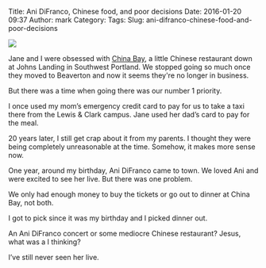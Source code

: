 Title: Ani DiFranco, Chinese food, and poor decisions
Date: 2016-01-20 09:37
Author: mark
Category: 
Tags: 
Slug: ani-difranco-chinese-food-and-poor-decisions

<img src="https://cdn-images-1.medium.com/max/2000/1*_RXFknn-IlmpMVl7NhVRAQ.jpeg"  />

Jane and I were obsessed with [China Bay](https://www.yelp.com/biz/china-bay-restaurant-and-lounge-beaverton), a little Chinese restaurant down at Johns Landing in Southwest Portland. We stopped going so much once they moved to Beaverton and now it seems they're no longer in business.

But there was a time when going there was our number 1 priority.

I once used my mom’s emergency credit card to pay for us to take a taxi there from the Lewis & Clark campus. Jane used her dad’s card to pay for the meal.

20 years later, I still get crap about it from my parents. I thought they were being completely unreasonable at the time. Somehow, it makes more sense now.

One year, around my birthday, Ani DiFranco came to town. We loved Ani and were excited to see her live. But there was one problem.

We only had enough money to buy the tickets or go out to dinner at China Bay, not both.

I got to pick since it was my birthday and I picked dinner out.

An Ani DiFranco concert or some mediocre Chinese restaurant? Jesus, what was a I thinking?

I’ve still never seen her live.

